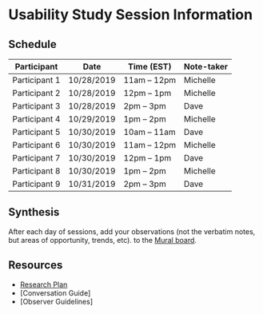 # Usability Study Session Information

## Schedule
Participant | Date | Time (EST) | Note-taker
------------|------|------|------------
Participant 1 | 10/28/2019 | 11am – 12pm | Michelle
Participant 2 | 10/28/2019 | 12pm – 1pm | Michelle
Participant 3 | 10/28/2019 | 2pm – 3pm | Dave
Participant 4 | 10/29/2019 | 1pm – 2pm | Michelle
Participant 5 | 10/30/2019 | 10am – 11am | Dave
Participant 6 | 10/30/2019 | 11am – 12pm | Michelle
Participant 7 | 10/30/2019 | 12pm – 1pm | Dave
Participant 8 | 10/30/2019 | 1pm – 2pm | Michelle
Participant 9 | 10/31/2019 | 2pm – 3pm | Dave

## Synthesis
After each day of sessions, add your observations (not the verbatim notes, but areas of opportunity, trends, etc). to the [Mural board](https://app.mural.co/t/vsa8243/m/vsa8243/1571674307087/5ff1f8637b8293b23a14aa6a29ddf53b5a867685).

## Resources
- [Research Plan](https://github.com/department-of-veterans-affairs/va.gov-team/blob/master/products/facilities/facility-locator/research/discovery-sprints/user-research/research-plan.md)
- [Conversation Guide]
- [Observer Guidelines]
